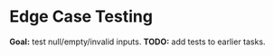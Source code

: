 # Edge Case Testing

**Goal:** test null/empty/invalid inputs.
**TODO:** add tests to earlier tasks.
